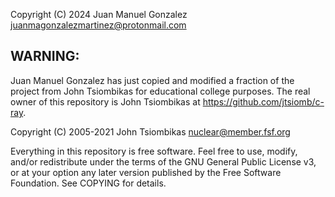 Copyright (C) 2024 Juan Manuel Gonzalez <juanmagonzalezmartinez@protonmail.com>

WARNING:
-------

Juan Manuel Gonzalez has just copied and modified a fraction of the project from
John Tsiombikas for educational college purposes. The real owner of this repository
is John Tsiombikas at https://github.com/jtsiomb/c-ray.

Copyright (C) 2005-2021 John Tsiombikas <nuclear@member.fsf.org>

Everything in this repository is free software. Feel free to use, modify, and/or
redistribute under the terms of the GNU General Public License v3, or at your
option any later version published by the Free Software Foundation. See COPYING
for details.

